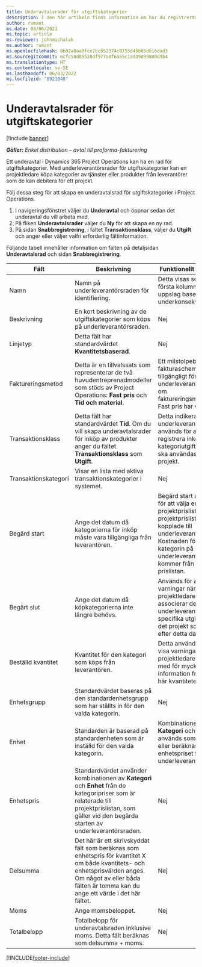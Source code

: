 ```yaml
---
title: Underavtalsrader för utgiftskategorier
description: I den här artikeln finns information om hur du registrerar underleverantörsrader för utgifter och hur du använder fälten för att registrera köp av tid från leverantörer.
author: rumant
ms.date: 08/06/2021
ms.topic: article
ms.reviewer: johnmichalak
ms.author: rumant
ms.openlocfilehash: 0b02a8aa0fce7bcb52374c0755d4bb85db16dad3
ms.sourcegitcommit: 6cfc50d89528df977a8f6a55c1ad39d99800d9b4
ms.translationtype: HT
ms.contentlocale: sv-SE
ms.lasthandoff: 06/03/2022
ms.locfileid: "8921048"
---
```

#  <a name="subcontract-lines-for-expense-categories"></a>Underavtalsrader för utgiftskategorier

[!include [banner](../../includes/dataverse-preview.md)]

_**Gäller:** Enkel distribution – avtal till proforma-fakturering_

Ett underavtal i Dynamics 365 Project Operations kan ha en rad för utgiftskategorier. Med underleverantörsrader för utgiftskategorier kan en projektledare köpa kategorier av tjänster eller produkter från leverantörer som de kan debitera för ett projekt.

Följ dessa steg för att skapa en underavtalsrad för utgiftskategorier i Project Operations.

1. I navigeringsfönstret väljer du **Underavtal** och öppnar sedan det underavtal du vill arbeta med.
2. På fliken **Underavtalsrader** väljer du **Ny** för att skapa en ny rad.
3. På sidan **Snabbregistrering**, i fältet **Transaktionsklass**, väljer du **Utgift** och anger eller väljer valfri erforderlig fältinformation.

Följande tabell innehåller information om fälten på detaljsidan **Underavtalsrad** och sidan **Snabbregistrering**.

| **Fält** | **Beskrivning** | **Funktionellt påverkan** |
| --- | --- | --- |
| Namn | Namn på underleverantörsraden för identifiering. | Detta visas som den första kolumnen i alla uppslag baserat på underkonsekvensrader. |
| Beskrivning | En kort beskrivning av de utgiftskategorier som köps på underleverantörsraden. | Nej |
|Linjetyp | Detta fält har standardvärdet **Kvantitetsbaserad**. |Nej |
| Faktureringsmetod | Detta är en tillvalssats som representerar de två huvudentreprenadmodeller som stöds av Project Operations: **Fast pris** och **Tid och material**. | Ett milstolpebaserat fakturaschema görs tillgängligt för underleverantörsrader om faktureringsmetoden Fast pris har valts. |
| Transaktionsklass | Detta fält har standardvärdet **Tid**. Om du vill skapa underavtalsrader för inköp av produkter anger du fältet **Transaktionsklass** som **Utgift**.  | Detta indikerar att underleverantörsraden används för att registrera inköp av en kategoriutgifter som ska användas för projekt. |
| Transaktionskategori | Visar en lista med aktiva transaktionskategorier i systemet. |Nej |
| Begärd start | Ange det datum då kategorierna för inköp måste vara tillgängliga från leverantören. | Begärd start används för att välja en projektprislista från de projektprislistor som är kopplade till underleverantörslistan. Kostnaden för kategorin på underleverantörsraden kommer från den prislistan. |
| Begärt slut | Ange det datum då köpkategorierna inte längre behövs. | Används för att visa varningar när en projektledare associerar denna underleverantör till specifika utgifter för det projekt som krävs efter detta datum. |
| Beställd kvantitet | Kvantitet för den kategori som köps från leverantören. | Detta används för att visa varningar när en projektledare förser med för mycket information från den här kvantiteten.|
| Enhetsgrupp | Standardvärdet baseras på den standardenhetsgrupp som har ställts in för den valda kategorin. |Nej |
| Enhet | Standarden är baserad på standardenheten som är inställd för den valda kategorin.  | Kombinationen av **Kategori** och **Enhet** används som standard eller beräknas för enhetspriset för underleverantörsraden.  |
| Enhetspris | Standardvärdet använder kombinationen av **Kategori** och **Enhet** från de kategoripriser som är relaterade till projektprislistan, som gäller vid den begärda starten av underleverantörsraden. |Nej |
| Delsumma | Det här är ett skrivskyddat fält som beräknas som enhetspris för kvantitet X om både kvantitets- och enhetsprisvärden anges. Om något av eller båda fälten är tomma kan du ange ett värde i det här fältet. |Nej |
| Moms | Ange momsbeloppet. |Nej |
| Totalbelopp | Totalbelopp för underavtalsraden inklusive moms. Detta fält beräknas som delsumma + moms. |Nej |


[!INCLUDE[footer-include](../../includes/footer-banner.md)]
